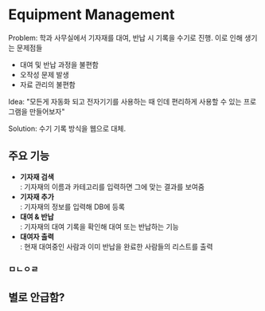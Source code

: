 # Equipment Management
Problem: 학과 사무실에서 기자재를 대여, 반납 시 기록을 수기로 진행. 이로 인해 생기는 문제점들
<ul>
  <li>대여 및 반납 과정을 불편함</li>
  <li>오작성 문제 발생</li>
  <li>자료 관리의 불편함</li>
</ul>

Idea: "모든게 자동화 되고 전자기기를 사용하는 때 인데 편리하게 사용할 수 있는 프로그램을 만들어보자"

Solution: 수기 기록 방식을 웹으로 대체.

## 주요 기능
<ul>
  <li><b>기자재 검색</b></li>: 기자재의 이름과 카테고리를 입력하면 그에 맞는 결과를 보여줌
  <li><b>기자재 추가</b></li>: 기자재의 정보를 입력해 DB에 등록
  <li><b>대여 & 반납</b></li>: 기자재의 대여 기록을 확인해 대여 또는 반납하는 기능
  <li><b>대여자 출력</b></li>: 현재 대여중인 사람과 이미 반납을 완료한 사람들의 리스트를 출력
</ul>

### ㅁㄴㅇㄹ

## 별로 안급함?
